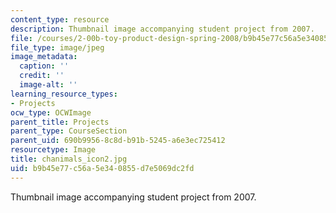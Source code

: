 ```yaml
---
content_type: resource
description: Thumbnail image accompanying student project from 2007.
file: /courses/2-00b-toy-product-design-spring-2008/b9b45e77c56a5e340855d7e5069dc2fd_chanimals_icon2.jpg
file_type: image/jpeg
image_metadata:
  caption: ''
  credit: ''
  image-alt: ''
learning_resource_types:
- Projects
ocw_type: OCWImage
parent_title: Projects
parent_type: CourseSection
parent_uid: 690b9956-8c8d-b91b-5245-a6e3ec725412
resourcetype: Image
title: chanimals_icon2.jpg
uid: b9b45e77-c56a-5e34-0855-d7e5069dc2fd
---
```

Thumbnail image accompanying student project from 2007.

